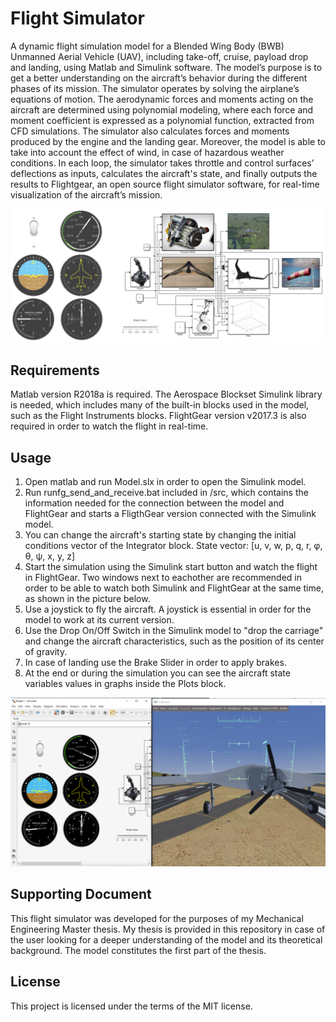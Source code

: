 # Flight Simulator
A dynamic flight simulation model for a Blended Wing Body (BWB) Unmanned Aerial Vehicle (UAV), including take-off, cruise, payload drop and landing, using Matlab and Simulink software. The model’s purpose is to get a better understanding on the aircraft’s behavior during the different phases of its mission. The simulator operates by solving the airplane’s equations of motion. The aerodynamic forces and moments acting on the aircraft are determined using polynomial modeling, where each force and moment coefficient is expressed as a polynomial function, extracted from CFD simulations. The simulator also calculates forces and moments produced by the engine and the landing gear. Moreover, the model is able to take into account the effect of wind, in case of hazardous weather conditions. In each loop, the simulator takes throttle and control surfaces’ deflections as inputs, calculates the aircraft's state, and finally outputs the results to Flightgear, an open source flight simulator software, for real-time visualization of the aircraft’s mission.

![Simulink Model](./assets/Simulink_Model.png)

## Requirements
Matlab version R2018a is required. The Aerospace Blockset Simulink library is needed, which includes many of the built-in blocks used in the model, such as the Flight Instruments blocks. FlightGear version v2017.3 is also required in order to watch the flight in real-time.

## Usage
1. Open matlab and run Model.slx in order to open the Simulink model.
2. Run runfg_send_and_receive.bat included in /src, which contains the information needed for the connection between the model and FlightGear and starts a FligthGear version connected with the Simulink model.
3. You can change the aircraft's starting state by changing the initial conditions vector of the Integrator block. State vector: [u, v, w, p, q, r, φ, θ, ψ, x, y, z]
4. Start the simulation using the Simulink start button and watch the flight in FlightGear. Two windows next to eachother are recommended in order to be able to watch both Simulink and FlightGear at the same time, as shown in the picture below.
5. Use a joystick to fly the aircraft. A joystick is essential in order for the model to work at its current version.
6. Use the Drop On/Off Switch in the Simulink model to "drop the carriage" and change the aircraft characteristics, such as the position of its center of gravity.
7. In case of landing use the Brake Slider in order to apply brakes.
8. At the end or during the simulation you can see the aircraft state variables values in graphs inside the Plots block.

![Recommended Usage](./assets/Usage.png)

## Supporting Document
This flight simulator was developed for the purposes of my Mechanical Engineering Master thesis. My thesis is provided in this repository in case of the user looking for a deeper understanding of the model and its theoretical background. The model constitutes the first part of the thesis.

## License
This project is licensed under the terms of the MIT license.